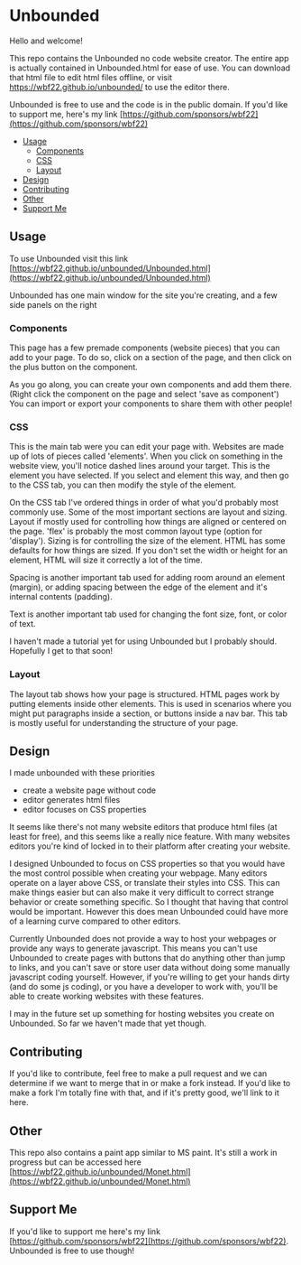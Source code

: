 # Unbounded
Hello and welcome!

This repo contains the Unbounded no code website creator. The entire app is actually contained in Unbounded.html for ease of use.
You can download that html file to edit html files offline, or visit https://wbf22.github.io/unbounded/ to use the editor there.

Unbounded is free to use and the code is in the public domain. If you'd like to support me, here's my link [https://github.com/sponsors/wbf22](https://github.com/sponsors/wbf22)



- [Usage](#usage)
  - [Components](#components)
  - [CSS](#css)
  - [Layout](#layout)
- [Design](#design)
- [Contributing](#contributing)
- [Other](#other)
- [Support Me](#support-me)

  
## Usage
To use Unbounded visit this link [https://wbf22.github.io/unbounded/Unbounded.html](https://wbf22.github.io/unbounded/Unbounded.html)

Unbounded has one main window for the site you're creating, and a few side panels on the right

### Components
This page has a few premade components (website pieces) that you can add to your page. To do so, click on a section of the page, and then click on the plus button on the component.

As you go along, you can create your own components and add them there. (Right click the component on the page and select 'save as component')
You can import or export your components to share them with other people!

### CSS
This is the main tab were you can edit your page with. Websites are made up of lots of pieces called 'elements'. When you click on something in the website view, you'll notice dashed lines around your target. This is the element you have selected. If you select and element this way, and then go to the CSS tab, you can then modify the style of the element.

On the CSS tab I've ordered things in order of what you'd probably most commonly use. Some of the most important sections are layout and sizing. Layout if mostly used for controlling how things are aligned or centered on the page. 'flex' is probably the most common layout type (option for 'display'). Sizing is for controlling the size of the element. HTML has some defaults for how things are sized. If you don't set the width or height for an element, HTML will size it correctly a lot of the time.

Spacing is another important tab used for adding room around an element (margin), or adding spacing between the edge of the element and it's internal contents (padding). 

Text is another important tab used for changing the font size, font, or color of text.

I haven't made a tutorial yet for using Unbounded but I probably should. Hopefully I get to that soon!

### Layout
The layout tab shows how your page is structured. HTML pages work by putting elements inside other elements. This is used in scenarios where you might put paragraphs inside a section, or buttons inside a nav bar. This tab is mostly useful for understanding the structure of your page.

## Design
I made unbounded with these priorities
- create a website page without code
- editor generates html files
- editor focuses on CSS properties

It seems like there's not many website editors that produce html files (at least for free), and this seems like a really nice feature. With many websites editors you're kind of locked in to their platform after creating your website. 

I designed Unbounded to focus on CSS properties so that you would have the most control possible when creating your webpage. Many editors operate on a layer above CSS, or translate their styles into CSS. This can make things easier but can also make it very difficult to correct strange behavior or create something specific. So I thought that having that control would be important. However this does mean Unbounded could have more of a learning curve compared to other editors.

Currently Unbounded does not provide a way to host your webpages or provide any ways to generate javascript. This means you can't use Unbounded to create pages with buttons that do anything other than jump to links, and you can't save or store user data without doing some manually javascript coding yourself. However, if you're willing to get your hands dirty (and do some js coding), or you have a developer to work with, you'll be able to create working websites with these features.

I may in the future set up something for hosting websites you create on Unbounded. So far we haven't made that yet though.


## Contributing
If you'd like to contribute, feel free to make a pull request and we can determine if we want to merge that in or make a fork instead.
If you'd like to make a fork I'm totally fine with that, and if it's pretty good, we'll link to it here.


## Other
This repo also contains a paint app similar to MS paint. It's still a work in progress but can be accessed here [https://wbf22.github.io/unbounded/Monet.html](https://wbf22.github.io/unbounded/Monet.html)

## Support Me
If you'd like to support me here's my link [https://github.com/sponsors/wbf22](https://github.com/sponsors/wbf22). Unbounded is free to use though!
